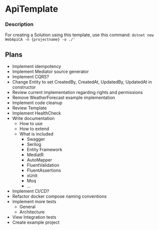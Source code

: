 # ApiTemplate

### Description

For creating a Solution using this template, use this command:
```dotnet new WebApiCA -n {projectname} -o ./'```

## Plans

- Implement idempotency
- Implement Mediator source generator
- Implement CQRS?
- Change Entity to set CreatedBy, CreatedAt, UpdatedBy, UpdatedAt in constructor
- Review current implementation regarding rights and permissions
- Remove WeatherForecast example implementation
- Implement code cleanup
- Review Template
- Implement HealthCheck
- Write documentation
    - How to use
    - How to extend
    - What is included
        - Swagger
        - Serilog
        - Entity Framework
        - MediatR
        - AutoMapper
        - FluentValidation
        - FluentAssertions
        - xUnit
        - Moq
        - ...
- Implement CI/CD?
- Refactor docker compose naming conventions
- Implement more tests
    - General
    - Architecture
- View Integration tests
- Create example project